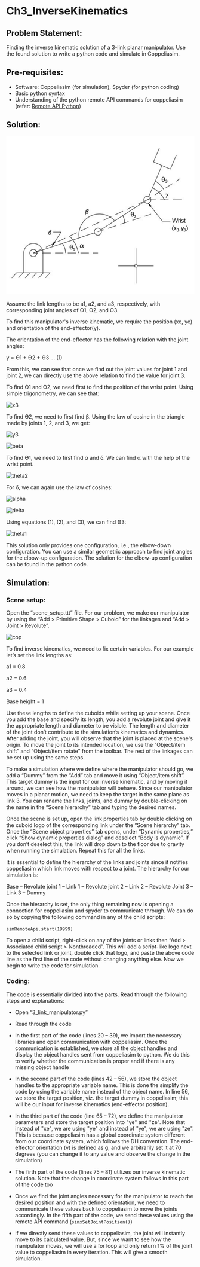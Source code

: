 # Ch3_InverseKinematics

## Problem Statement:

Finding the inverse kinematic solution of a 3-link planar manipulator. Use the found solution to write a python code and simulate in Coppeliasim.

## Pre-requisites:

- Software: Coppeliasim (for simulation), Spyder (for python coding)
- Basic python syntax
- Understanding of the python remote API commands for coppeliasim (refer: [Remote API Python](https://www.coppeliarobotics.com/helpFiles/en/remoteApiFunctionsPython.htm))

## Solution:

![3 link planar manipulator](https://github.com/ClemsonFall2021ME8930IntroRobotics-HRI/Ch3_InverseKinematics/blob/Akshit0701-patch-1/Images/diagram.jpg)
 
Assume the link lengths to be a1, a2, and a3, respectively, with corresponding joint angles of ϴ1, ϴ2, and ϴ3.

To find this manipulator's inverse kinematic, we require the position (xe, ye) and orientation of the end-effector(γ).

The orientation of the end-effector has the following relation with the joint angles:

γ = ϴ1 + ϴ2 + ϴ3 ... (1)

From this, we can see that once we find out the joint values for joint 1 and joint 2, we can directly use the above relation to find the value for joint 3.

To find ϴ1 and ϴ2, we need first to find the position of the wrist point. Using simple trigonometry, we can see that:

![x3](1.png)

To find ϴ2, we need to first find β. Using the law of cosine in the triangle made by joints 1, 2, and 3, we get:

![y3](2.png)

![beta](3.png)

To find ϴ1, we need to first find α and δ. We can find α with the help of the wrist point.

![theta2](4.png)

For δ, we can again use the law of cosines:

![alpha](5.png)

![delta](6.png)

Using equations (1), (2), and (3), we can find ϴ3:

![theta1](7.png)

This solution only provides one configuration, i.e., the elbow-down configuration. You can use a similar geometric approach to find joint angles for the elbow-up configuration. The solution for the elbow-up configuration can be found in the python code. 

## Simulation:

### Scene setup:

Open the “scene_setup.ttt” file. For our problem, we make our manipulator by using the “Add > Primitive Shape > Cuboid” for the linkages and “Add > Joint > Revolute”.

![cop](8.png)
 		 
To find inverse kinematics, we need to fix certain variables. For our example let’s set the link lengths as:

a1 = 0.8

a2 = 0.6

a3 = 0.4

Base height = 1

Use these lengths to define the cuboids while setting up your scene. Once you add the base and specify its length, you add a revolute joint and give it the appropriate length and diameter to be visible. The length and diameter of the joint don’t contribute to the simulation’s kinematics and dynamics. After adding the joint, you will observe that the joint is placed at the scene's origin. To move the joint to its intended location, we use the “Object/item shift” and “Object/item rotate” from the toolbar. The rest of the linkages can be set up using the same steps.

To make a simulation where we define where the manipulator should go, we add a “Dummy” from the “Add” tab and move it using “Object/item shift”. This target dummy is the input for our inverse kinematic, and by moving it around, we can see how the manipulator will behave. Since our manipulator moves in a planar motion, we need to keep the target in the same plane as link 3. You can rename the links, joints, and dummy by double-clicking on the name in the “Scene hierarchy” tab and typing the desired names.

Once the scene is set up, open the link properties tab by double clicking on the cuboid logo of the corresponding link under the “Scene hierarchy” tab. Once the “Scene object properties” tab opens, under “Dynamic properties,” click “Show dynamic properties dialog” and deselect “Body is dynamic”. If you don’t deselect this, the link will drop down to the floor due to gravity when running the simulation. Repeat this for all the links.

It is essential to define the hierarchy of the links and joints since it notifies coppeliasim which link moves with respect to a joint. The hierarchy for our simulation is:

Base – Revolute joint 1 – Link 1 – Revolute joint 2 – Link 2 – Revolute Joint 3 – Link 3 – Dummy

Once the hierarchy is set, the only thing remaining now is opening a connection for coppeliasim and spyder to communicate through. We can do so by copying the following command in any of the child scripts:

`simRemoteApi.start(19999)`

To open a child script, right-click on any of the joints or links then “Add > Associated child script > Nonthreaded”. This will add a script-like logo next to the selected link or joint, double click that logo, and paste the above code line as the first line of the code without changing anything else. Now we begin to write the code for simulation.

### Coding:

The code is essentially divided into five parts. Read through the following steps and explanations:

- Open “3_link_manipulator.py”

- Read through the code

- In the first part of the code (lines 20 – 39), we import the necessary libraries and open communication with coppeliasim. Once the communication is established, we store all the object handles and display the object handles sent from coppeliasim to python. We do this to verify whether the communication is proper and if there is any missing object handle

- In the second part of the code (lines 42 – 56), we store the object handles to the appropriate variable name. This is done the simplify the code by using the variable name instead of the object name. In line 56, we store the target position, viz. the target dummy in coppeliasim; this will be our input for inverse kinematics (end-effector position).

- In the third part of the code (line 65 – 72), we define the manipulator parameters and store the target position into "ye" and "ze". Note that instead of "xe", we are using "ye" and instead of "ye", we are using "ze". This is because coppeliasim has a global coordinate system different from our coordinate system, which follows the DH convention. The end-effector orientation (γ) is defined as g, and we arbitrarily set it at 70 degrees (you can change it to any value and observe the change in the simulation)

- The firth part of the code (lines 75 – 81) utilizes our inverse kinematic solution. Note that the change in coordinate system follows in this part of the code too

- Once we find the joint angles necessary for the manipulator to reach the desired position and with the defined orientation, we need to communicate these values back to coppeliasim to move the joints accordingly. In the fifth part of the code, we send these values using the remote API command (`simxSetJointPosition()`)

- If we directly send these values to coppeliasim, the joint will instantly move to its calculated value. But, since we want to see how the manipulator moves, we will use a for loop and only return 1% of the joint value to coppeliasim in every iteration. This will give a smooth simulation.
